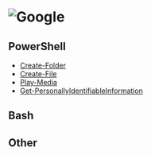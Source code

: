 # ![Google](https://drive.google.com/uc?export=view&id=16i_UHbx1Ou93PLOCjWyy-NKAuvi9P01l)

## PowerShell

- [Create-Folder](powershell/Create-Folder.ps1)
- [Create-File](powershell/Create-File.ps1)
- [Play-Media](powershell/Play-Media.ps1)
- [Get-PersonallyIdentifiableInformation](powershell/Get-PII.ps1)

## Bash

## Other
